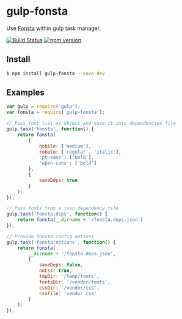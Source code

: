 # gulp-fonsta

Use [Fonsta](https://github.com/roovenier/fonsta) within gulp task manager.

[![Build Status](https://travis-ci.org/roovenier/gulp-fonsta.svg?branch=master)](https://travis-ci.org/roovenier/gulp-fonsta) [![npm version](https://badge.fury.io/js/gulp-fonsta.svg)](https://www.npmjs.com/package/gulp-fonsta)

## Install

```sh
$ npm install gulp-fonsta --save-dev
```

## Examples

```javascript
var gulp = require('gulp');
var fonsta = require('gulp-fonsta');

// Pass font list as object and save it into dependencies file
gulp.task('fonsta', function() {
	return fonsta(
		{
			nobile: ['medium'],
			roboto: ['regular', 'italic'],
			'pt-sans': ['bold'],
			'open-sans': ['bold']
		},
		{
			saveDeps: true
		}
	);
});

// Pass fonts from a json dependency file
gulp.task('fonsta:deps', function() {
	return fonsta(__dirname + '/fonsta.deps.json')
});

// Provide fonsta config options
gulp.task('fonsta:options', function() {
	return fonsta(
		__dirname + '/fonsta.deps.json',
		{
			saveDeps: false,
			noCss: true,
			tmpDir: '/temp/fonts',
			fontsDir: '/vendor/fonts',
			cssDir: '/vendor/css',
			cssFile: 'vendor.css'
		}
	);
});
```
